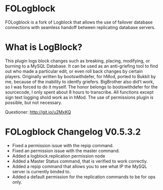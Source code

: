 FOLogblock
==========
FOLogblock is a fork of Logblock that allows the use of failover database connections with seamless handoff between replicating database servers.


What is LogBlock?
==========

This plugin logs block changes such as breaking, placing, modifying, or burning to a MySQL Database. It can be used as an anti-griefing tool to find out who made a particular edit, or even roll back changes by certain players.
Originally written by bootswithdefer, for hMod, ported to Bukkit by me, because of the inability to identfy griefers. BigBrother also did't work, so I was forced to do it myself. The honor belongs to bootswithdefer for the sourcecode, I only spent about 8 hours to transcribe. All functions except sign text logging shold work as in hMod. The use of permissions plugin is possible, but not necessary.

Questioner: http://git.io/u2MxKQ


FOLogblock Changelog V0.5.3.2
==========
- Fixed a permission issue with the repip command.
- Fixed an permission issue with the master command.
- Added a logblock.replication permission node
- Added a Master Status command, that is verified to work correctly.
- Added a repip command that allows you to see what IP the MySQL server is currently binded to.
- Added a default permission for the replication commands to be for ops only.


